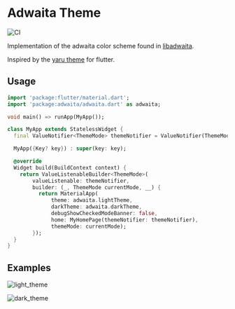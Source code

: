 <!--
This README describes the package. If you publish this package to pub.dev,
this README's contents appear on the landing page for your package.

For information about how to write a good package README, see the guide for
[writing package pages](https://dart.dev/guides/libraries/writing-package-pages).

For general information about developing packages, see the Dart guide for
[creating packages](https://dart.dev/guides/libraries/create-library-packages)
and the Flutter guide for
[developing packages and plugins](https://flutter.dev/developing-packages).
-->

# Adwaita Theme

![CI](https://github.com/gtk-flutter/adwaita/actions/workflows/flutter.yml/badge.svg)

Implementation of the adwaita color scheme found in [libadwaita](https://gitlab.gnome.org/GNOME/libadwaita).

Inspired by the [yaru theme](https://github.com/ubuntu/yaru.dart) for flutter.


## Usage

```dart
import 'package:flutter/material.dart';
import 'package:adwaita/adwaita.dart' as adwaita;

void main() => runApp(MyApp());

class MyApp extends StatelessWidget {
  final ValueNotifier<ThemeMode> themeNotifier = ValueNotifier(ThemeMode.light);

  MyApp({Key? key}) : super(key: key);

  @override
  Widget build(BuildContext context) {
    return ValueListenableBuilder<ThemeMode>(
        valueListenable: themeNotifier,
        builder: (_, ThemeMode currentMode, __) {
          return MaterialApp(
              theme: adwaita.lightTheme,
              darkTheme: adwaita.darkTheme,
              debugShowCheckedModeBanner: false,
              home: MyHomePage(themeNotifier: themeNotifier),
              themeMode: currentMode);
        });
  }
}
```

## Examples

![light_theme](https://raw.githubusercontent.com/gtk-flutter/adwaita/main/images/light.png)

![dark_theme](https://raw.githubusercontent.com/gtk-flutter/adwaita/main/images/dark.png)
